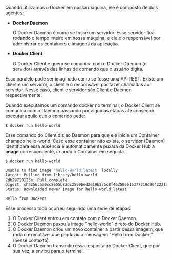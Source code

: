 Quando utilizamos o Docker em nossa máquina, ele é composto de dois agentes:

- **Docker Daemon**
    
    O Docker Daemon é como se fosse um servidor. Esse servidor fica rodando o tempo inteiro em nossa máquina, e ele é o responsável por administrar os containers e imagens da aplicação.
    
- **Docker Client**
    
    O Docker Client é quem se comunica com o Docker Daemon (o servidor) através das linhas de comando que o usuário digita.
    

Esse paralelo pode ser imaginado como se fosse uma API REST. Existe um client e um servidor, o client é o responsável por fazer chamadas ao servidor. Nesse caso, client e servidor são Client e Daemon respectivamente.

Quando executamos um comando docker no terminal, o Docker Client se comunica com o Daemon passando por algumas etapas até conseguir executar aquilo que o comando pede:

```bash
$ docker run hello-world
```

Esse comando do Client diz ao Daemon para que ele inicie um Container chamado hello-world. Caso esse container não exista, o servidor (Daemon) identificará essa ausência e automaticamente puxará da Docker Hub a **image** correspondente, criando o Container em seguida.

```bash
$ docker run hello-world

Unable to find image 'hello-world:latest' locally
latest: Pulling from library/hello-world
2db29710123e: Pull complete
Digest: sha256:aa0cc8055b82dc2509bed2e19b275c8f463506616377219d9642221ab53cf9fe
Status: Downloaded newer image for hello-world:latest

Hello from Docker!
```

Esse processo todo ocorreu seguindo uma série de etapas:

1. O Docker Client entrou em contato com o Docker Daemon.
2. O Docker Daemon puxou a image "hello-world" direto do Docker Hub.
3. O Docker Daemon criou um novo container a partir dessa imagem, que roda o executável que produziu a mensagem “Hello from Docker!” (nesse contexto).
4. O Docker Daemon transmitiu essa resposta ao Docker Client, que por sua vez, a enviou para o terminal.